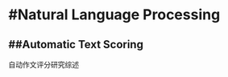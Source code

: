 #Natural Language Processing
===========================
##Automatic Text Scoring
------------------------
自动作文评分研究综述

